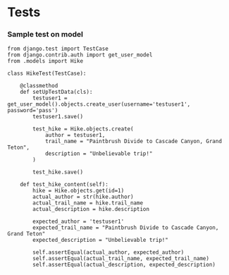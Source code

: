 # Tests

### Sample test on model

    from django.test import TestCase
    from django.contrib.auth import get_user_model
    from .models import Hike

    class HikeTest(TestCase):

        @classmethod
        def setUpTestData(cls):
            testuser1 = get_user_model().objects.create_user(username='testuser1', password='pass')
            testuser1.save()

            test_hike = Hike.objects.create(
                author = testuser1,
                trail_name = "Paintbrush Divide to Cascade Canyon, Grand Teton",
                description = "Unbelievable trip!"
            )

            test_hike.save()

        def test_hike_content(self):
            hike = Hike.objects.get(id=1)
            actual_author = str(hike.author)
            actual_trail_name = hike.trail_name
            actual_description = hike.description

            expected_author = 'testuser1'
            expected_trail_name = "Paintbrush Divide to Cascade Canyon, Grand Teton"
            expected_description = "Unbelievable trip!"

            self.assertEqual(actual_author, expected_author)
            self.assertEqual(actual_trail_name, expected_trail_name)
            self.assertEqual(actual_description, expected_description)
